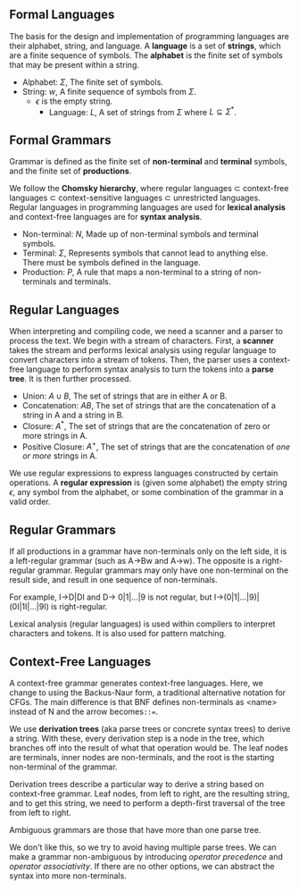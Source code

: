 ## Formal Languages

The basis for the design and implementation of programming languages are their alphabet, string, and language. A **language** is a set of **strings**, which are a finite sequence of symbols. The **alphabet** is the finite set of symbols that may be present within a string.

- Alphabet: $\Sigma$, The finite set of symbols.
- String: $w$, A finite sequence of symbols from $\Sigma$.
  - $\epsilon$ is the empty string.
	- Language: $L$, A set of strings from $\Sigma$ where $L \subseteq \Sigma^*$.

## Formal Grammars

Grammar is defined as the finite set of **non-terminal** and **terminal** symbols, and the finite set of **productions**.

We follow the **Chomsky hierarchy**, where regular languages $\subset$ context-free languages $\subset$ context-sensitive languages $\subset$ unrestricted languages. Regular languages in programming languages are used for **lexical analysis** and context-free languages are for **syntax analysis**.

- Non-terminal: $N$, Made up of non-terminal symbols and terminal symbols.
- Terminal: $\Sigma$, Represents symbols that cannot lead to anything else. There must be symbols defined in the language.
- Production: $P$, A rule that maps a non-terminal to a string of non-terminals and terminals.

## Regular Languages

When interpreting and compiling code, we need a scanner and a parser to process the text. We begin with a stream of characters. First, a **scanner** takes the stream and performs lexical analysis using regular language to convert characters into a stream of tokens. Then, the parser uses a context-free language to perform syntax analysis to turn the tokens into a **parse tree**. It is then further processed.

- Union: $A \cup B$, The set of strings that are in either A or B.
- Concatenation: $AB$, The set of strings that are the concatenation of a string in A and a string in B.
- Closure: $A^*$, The set of strings that are the concatenation of zero or more strings in A.
- Positive Closure: $A^+$, The set of strings that are the concatenation of _one or more_ strings in A.

We use regular expressions to express languages constructed by certain operations. A **regular expression** is (given some alphabet) the empty string $\epsilon$, any symbol from the alphabet, or some combination of the grammar in a valid order.

## Regular Grammars

If all productions in a grammar have non-terminals only on the left side, it is a left-regular grammar (such as A->Bw and A->w). The opposite is a right-regular grammar. Regular grammars may only have one non-terminal on the result side, and result in one sequence of non-terminals.

For example, I->D|DI and D-> 0|1|...|9 is not regular, but I->(0|1|...|9)|(0I|1I|...|9I) is right-regular.

Lexical analysis (regular languages) is used within compilers to interpret characters and tokens. It is also used for pattern matching.

## Context-Free Languages

A context-free grammar generates context-free languages. Here, we change to using the Backus-Naur form, a traditional alternative notation for CFGs. The main difference is that BNF defines non-terminals as \<name> instead of N and the arrow becomes`::=`.

We use **derivation trees** (aka parse trees or concrete syntax trees) to derive a string. With these, every derivation step is a node in the tree, which branches off into the result of what that operation would be. The leaf nodes are terminals, inner nodes are non-terminals, and the root is the starting non-terminal of the grammar.

Derivation trees describe a particular way to derive a string based on context-free grammar. Leaf nodes, from left to right, are the resulting string, and to get this string, we need to perform a depth-first traversal of the tree from left to right.

Ambiguous grammars are those that have more than one parse tree.

We don't like this, so we try to avoid having multiple parse trees. We can make a grammar non-ambiguous by introducing _operator precedence_ and _operator associativity_. If there are no other options, we can abstract the syntax into more non-terminals.

